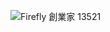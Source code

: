 ![Firefly 創業家 13521](https://github.com/user-attachments/assets/3a84464b-f32b-42e6-965d-facefbd64ec4)
